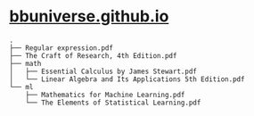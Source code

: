 # [bbuniverse.github.io](https://bbuniverse.github.io/)

```wiki
.
├── Regular expression.pdf
├── The Craft of Research, 4th Edition.pdf
├── math
│   ├── Essential Calculus by James Stewart.pdf
│   └── Linear Algebra and Its Applications 5th Edition.pdf
└── ml
    ├── Mathematics for Machine Learning.pdf
    └── The Elements of Statistical Learning.pdf
```